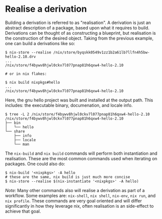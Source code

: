 # Realise a derivation

Building a derivation is referred to as "realisation". A derivation is just an abstract
description of a package, based upon what it requires to build. Derivations can be thought
of as constructing a blueprint, but realisation is the construction of the desired object.
Taking from the previous example, one can build a derivations like so:

```
$ nix-store --realise /nix/store/byqskk0549v1zz1b2a61lb7llfn4h5bw-hello-2.10.drv
...
/nix/store/f4bywv8hjwl0ckv7l077pnap81h6qxw4-hello-2.10

# or in nix flakes:

$ nix build nixpkgs#hello
...
/nix/store/f4bywv8hjwl0ckv7l077pnap81h6qxw4-hello-2.10
```

Here, the gnu hello project was built and installed at the output path. This
includes: the executable binary, documenation, and locale info.

```
$ tree -L 2 /nix/store/f4bywv8hjwl0ckv7l077pnap81h6qxw4-hello-2.10
/nix/store/f4bywv8hjwl0ckv7l077pnap81h6qxw4-hello-2.10
├── bin
│   └── hello
└── share
    ├── info
    ├── locale
    └── man
```

The `nix-build` and `nix build` commands will perform both instantiation and realisation. 
These are the most common commands used when iterating on packages. One could also do:

```
$ nix-build '<nixpkgs>' -A hello
# these are the same, nix build is just much more concise
$ nix-store --realise $(nix-instantiate '<nixpkgs>' -A hello)
```

*Note:* Many other commands also will realise a derivation
as part of a workflow. Some examples are:
`nix-shell`, `nix shell`, `nix-env`, `nix run`, and `nix profile`.
These commands are very goal oriented and will differ
significantly in how they leverage nix, often realisation
is an side-effect to achieve that goal.
